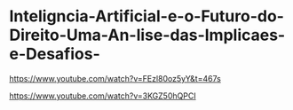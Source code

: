 # Inteligncia-Artificial-e-o-Futuro-do-Direito-Uma-An-lise-das-Implicaes-e-Desafios-
https://www.youtube.com/watch?v=FEzl80oz5yY&t=467s

https://www.youtube.com/watch?v=3KGZ50hQPCI
